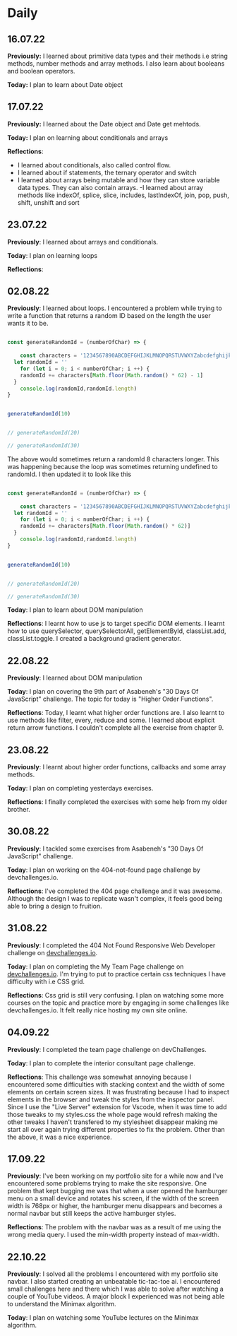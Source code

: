 # Daily

## 16.07.22

**Previously:** I learned about primitive data types and their methods i.e string methods, number methods and array methods. I also learn about booleans and boolean operators.

**Today:** I plan to learn about Date object

## 17.07.22

**Previously:** I learned about the Date object and Date get mehtods.

**Today:** I plan  on learning about conditionals and arrays

**Reflections**:

- I learned about conditionals, also called control flow. 
- I learned about if statements, the ternary operator and switch
- I learned about arrays being mutable and how they can store variable data types. They can also contain arrays.
-I learned about array methods like indexOf, splice, slice, includes, lastIndexOf, join, pop, push, shift, unshift and sort

## 23.07.22

**Previously**: I learned about arrays and conditionals.

**Today**: I plan on learning loops

**Reflections**:

## 02.08.22

**Previously**: I learned about loops. I encountered a problem while trying to write a function that returns a random ID based on the length the user wants it to be.

``` js

const generateRandomId = (numberOfChar) => {
  
	const characters = '1234567890ABCDEFGHIJKLMNOPQRSTUVWXYZabcdefghijklmnopqrstuvwxyz'
  let randomId = ''
	for (let i = 0; i < numberOfChar; i ++) {
    randomId += characters[Math.floor(Math.random() * 62) - 1]
  }
	console.log(randomId,randomId.length)
}


generateRandomId(10) 


// generateRandomId(20)

// generateRandomId(30)
```

The  above would sometimes return a randomId 8 characters longer. This was happening because the loop was sometimes returning undefined to randomId. I then updated it to look like this

``` js

const generateRandomId = (numberOfChar) => {
  
	const characters = '1234567890ABCDEFGHIJKLMNOPQRSTUVWXYZabcdefghijklmnopqrstuvwxyz'
  let randomId = ''
	for (let i = 0; i < numberOfChar; i ++) {
    randomId += characters[Math.floor(Math.random() * 62)]
  }
	console.log(randomId,randomId.length)
}


generateRandomId(10) 


// generateRandomId(20)

// generateRandomId(30)
```

**Today**: I plan to learn about DOM manipulation

**Reflections**: I learnt how to use js to target specific DOM elements. I learnt how to use querySelector, querySelectorAll, getElementById, classList.add, classList.toggle. I created a background gradient generator.


## 22.08.22

**Previously**: I learned about DOM manipulation

**Today**: I plan on covering the 9th part of Asabeneh's "30 Days Of JavaScript" challenge. The topic for today is "Higher Order Functions".

**Reflections**: Today, I learnt what higher order functions are. I also learnt to use methods like filter, every, reduce and some. I learned about explicit return arrow functions. I couldn't complete all the exercise from chapter 9.

## 23.08.22

**Previously**: I learnt about higher order functions, callbacks and some array methods. 

**Today**: I plan on completing yesterdays exercises.

**Reflections**: I finally completed the exercises with some help from my older brother.


## 30.08.22

**Previously**: I tackled some exercises from Asabeneh's "30 Days Of JavaScript" challenge.

**Today**: I plan on working on the 404-not-found page challenge by devchallenges.io.

**Reflections**: I've completed the 404 page challenge and it was awesome. Although the design I was to replicate wasn't complex, it feels good being able to bring a design to fruition.


## 31.08.22

**Previously**: I completed the 404 Not Found Responsive Web Developer challenge on [devchallenges.io](https://devchallenges.io/challenges/wBunSb7FPrIepJZAg0sY). 

**Today**: I plan on completing the My Team Page challenge on [devchallenges.io](https://devchallenges.io/challenges/hhmesazsqgKXrTkYkt0U). I'm trying to put to practice certain css techniques I have difficulty with i.e CSS grid.

**Reflections**: Css grid is still very confusing. I plan on watching some more courses on the topic and practice more by engaging in some challenges like devchallenges.io. It felt really nice hosting my own site online.

## 04.09.22

**Previously**: I completed the team page challenge on devChallenges. 

**Today**: I plan to complete the interior consultant page challenge.

**Reflections**: This challenge was somewhat annoying because I encountered some difficulties with stacking context and the width of some elements on certain screen sizes. It was frustrating because I had to inspect elements in the browser and tweak the styles from the inspector panel. Since I use the "Live Server" extension for Vscode, when it was time to add those tweaks to my styles.css the whole page would refresh making the other tweaks I haven't transfered to my stylesheet disappear making me start all over again trying different properties to fix the problem. Other than the above, it was a nice experience.

## 17.09.22

**Previously**: I've been working on my portfolio site for a while now and I've encountered some problems trying to make the site responsive. One problem that kept bugging me was that when a user opened the hamburger menu on a small device and rotates his screen, if the width of the screen width is 768px or higher, the hamburger menu disappears and becomes a normal navbar but still keeps the active hamburger styles.

**Reflections**: The problem with the navbar was as a result of me using the wrong media query. I used the min-width property instead of max-width.

## 22.10.22

**Previously**: I solved all the problems I encountered with my portfolio site navbar. I also started creating an unbeatable tic-tac-toe ai. I encountered small challenges here and there which I was able to solve after watching a couple of YouTube videos. A major block I experienced was not being able to understand the Minimax algorithm.

**Today**: I plan on watching some YouTube lectures on the Minimax algorithm.